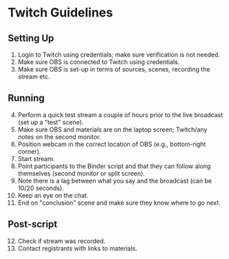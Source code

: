 # Twitch Guidelines

## Setting Up

1. Login to Twitch using credentials; make sure verification is not needed.
2. Make sure OBS is connected to Twitch using credentials.
3. Make sure OBS is set-up in terms of sources, scenes, recording the stream etc.

## Running

4. Perform a quick test stream a couple of hours prior to the live broadcast (set up a "test" scene).
5. Make sure OBS and materials are on the laptop screen; Twitch/any notes on the second monitor.
6. Position webcam in the correct location of OBS (e.g., bottom-right corner).
7. Start stream.
8. Point participants to the Binder script and that they can follow along themselves (second monitor or split screen).
9. Note there is a lag between what you say and the broadcast (can be 10/20 seconds).
10. Keep an eye on the chat.
11. End on "conclusion" scene and make sure they know where to go next.

## Post-script

12. Check if stream was recorded.
13. Contact registrants with links to materials. 